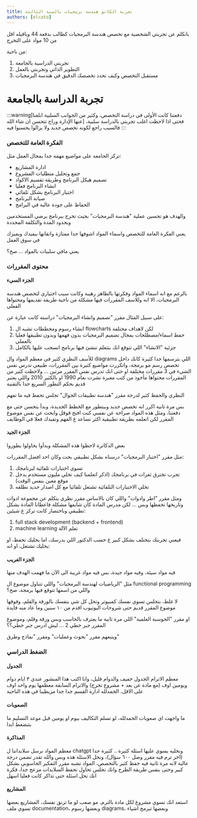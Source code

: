 ```yaml
---
title: تجربة الكاتو هندسة برمجيات بالسنة الثالثة
authors: [elcato]
---
```


باتكلم عن تجربتي الشخصية مع تخصص هندسة البرمجيات كطالب بدفعة 44 وباقيله اقل من 10 مواد على التخرج

من ناحية:

1. تجربتي الدراسية بالجامعة
2. التطوير الذاتي وتجربتي بالعمل
3. مستقبل التخصص وكيف تحدد تخصصك الدقيق في هندسة البرمجيات

<!-- truncate -->

# تجربة الدراسة بالجامعة

:::warning[دفعتنا كانت الأولى في دراسة التخصص، وكثير من الجوانب السلبية ابلغنا عنها الإدارة وراح تتحسن ان شاء الله]
فحتى اذا لاحظت اغلب تجربتي بالدراسة سلبية، فالسبب راجع لكونه تخصص جديد ولا يزالوا يحسنوا فيه
:::

### الفكرة العامة للتخصص

تركز الجامعة على مواضيع مهمة جدا بمجال العمل مثل:

- ادارة المشاريع
- جمع وتحليل متطلبات المشروع
- تصميم هيكل البرنامج وطريقة تقسيم الاكواد
- انشاء البرنامج فعليا
- اختبار البرنامج بشكل تلقائي
- صيانة البرنامج
- الحفاظ على جودة عالية في البرامج

والهدف هو تحسين عملية "هندسة البرمجيات" بحيث تخرج ببرنامج يرضي المستخدمين وبحدود المدة والتكلفة المحددة

يعني الفكرة العامة للتخصص واسماء المواد اشوفها جدا ممتازة واتقانها بيفيدك ويميزك في سوق العمل 

يعني مافي سلبيات بالمواد ... صح؟

### محتوى المقررات

#### الجزء السيء

بالرغم مع انه اسماء المواد وفكرتها بالظاهر رهيبة وكانت سبب اختياري لتخصص هندسة البرمجيات، 
الا انه وللاسف المقررات فيها مشكلة من ناحية طريقة تقديمها ومحتواها الفعلي

على سبيل المثال مقرر "تصميم وانشاء البرمجيات" دراسته كانت عبارة عن:

1. انشاء رسوم ومخططات تشبه ال flowcharts لكن لاهداف مختلفة
2. حفظ اسماء/مصطلحات بمجال تصميم البرمجيات بدون فهمها وبدون تطبيقها فعليا بالعملي
3. جزئية "الانشاء" اللي تتوقع انك بتتعلم تنشئ فيها برنامج انسحب عليها بالكامل

للأسف النظري كثير في معظم المواد وال diagrams اللي بترسمها جدا كثيرة كانك داخل تخصص رسم مو برمجة،
واتكررت مواضيع كثيرة بين المقررات، طبيعي تدرس نفس الشيء في 3 مقررات مختلفة او حتى انك تدرس نفس المقرر مرتين ... 
ولاحظت كثير من المقررات محتواها مأخوذ من كتب مغبرة نشرت بعام 1990 او بالكثير 2010 واللي يعتبر قديم بحكم التطور السريع جدا بالتقنية

النظري والحفظ كثير لدرجة مقرر "هندسة تطبيقات الجوال" تجلس تحفظ فيه ما تفهم

بس مرة ثانية اكرر انه تخصص جديد وبيتطور مع الخطط الجديدة، وبدأ يتحسن حتى مع دفعتنا، 
ومثل هذه المواد صراحة عن نفسي كنت افتح قوقل وابحث عن نفس موضوع المقرر لكن اتعلمه بطريقة تطبيقية اكثر تساعد ع الفهم وتفيدك فعلا في الوظايف 

#### الجزء الجيد

بعض الدكاترة لاحظوا هذه المشكلة وبدأوا يحاولوا يطوروا

مثل مقرر "اختبار البرمجيات" درسناه بشكل تطبيقي بحت وكان احد افضل المقررات:

1. تسوي اختبارات تلقائية لبرنامجك
2. تجرب تخترق ثغرات في برنامجك (اذكر اتعلمنا كيف نخلي مليون مستخدم يدخل موقع معين بنفس الوقت)
3. تخلي الاختبارات التلقائية تشتغل تلقائيا مع كل اصدار جديد تطلقه

ومثل مقرر "اطر وادوات" واللي كان بالاساس مقرر نظري يتكلم عن مجموعة ادوات وتاريخها تحفظها وبس ...
لكن مدرس المادة كان شايفها مشكلة فاعطانا المادة بشكل تطبيقي وباختصار كانت تركز ع شيئين:

1. full stack development (backend + frontend)
2. machine learning تعلم الآلة

فيعني تجربتك بتختلف بشكل كبير ع حسب الدكتور اللي يدرسك، اما يخليك تحفظ، او يخليك تشتغل، او انه:

#### الجزء الغريب

فيه مواد سيئة، وفيه مواد جيدة، بس فيه مواد غريبة الى الآن ما فهمت الهدف منها

مثل "الرياضيات لهندسة البرمجيات" واللي تتناول موضوع ال functional programming واللي من اسمها تتوقع فيها برمجة، صح؟

لا غلط، بتجلس تسوي نفسك كمبيوتر وتحل كل شي بنفسك بالورقة والقلم، وفوقها موضوع المقرر قديم حتى شروحات اليوتيوب اقدم من ١٠ سنين وما عاد منه فايدة

او مقرر "الحوسبة العلمية" اللي مرة ثانية ما يعترف بالحاسب وبس ورقة وقلم، وموضوع المقرر جبر خطي 2 ... ليش ادرس جبر خطي؟؟

ويتبعهم مقرر "بحوث وعمليات" ومقرر "نماذج وطرق" 

### الضغط الدراسي

#### الجدول

معظم الاترام الجدول خفيف والدوام قليل، وانا اكتب هذا المنشور عندي ٣ ايام دوام ويومين اوف (مع مادة عن بعد + مشروع تخرج)
والاترام السابقة معظمها يوم واحد اوف على الاقل، الحمدلله ادارة القسم جدا جدا مزبطينا في هذه الناحية

#### الصعوبات

ما واجهت اي صعوبات الحمدلله، لو تسلم التكاليف بيوم او يومين قبل موعد التسليم ما بتنضغط ابدا

#### المذاكرة

معظم المواد نرسل سلايداتنا ل chatgpt ونخليه يسوي عليها اسئلة كثيرة .. كثيرة جدا (اخر ترم فيه مقرر وصل ٦٠٠ سؤال)، ونحل الاسئلة هذه وبس والله تقدر تضمن درجة عالية لانه مرة ثانية فيه حفظ كثير بالتخصص،
المواد تشبه مقرر التفكير الحاسوبي بشكل كبير وحتى بنفس طريقة الطرح وانك تجلس تحاول تحفظ السلايدات مزعج جدا، فكرة انك تحل اسئلة حتى تذاكر كانت فعليا اسهل

#### المشاريع

استعد انك تسوي مشروع لكل مادة بالترم، مو صعب لو ما تزنق نفسك، المشاريع بعضها تسوي ملف documentation، وبعضها رسوم diagrams، وبعضها تبرمج اشياء

